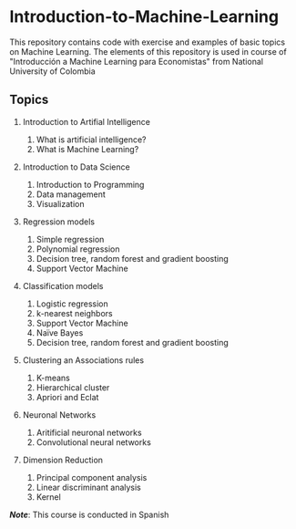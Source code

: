# Introduction-to-Machine-Learning
This repository contains code with exercise and examples of basic topics on Machine Learning. The elements of this repository is used in course of "Introducción a Machine Learning para Economistas" from National University of Colombia

## Topics
1. Introduction to Artifial Intelligence
   1. What is artificial intelligence?
   2. What is Machine Learning?
  
2. Introduction to Data Science
   1. Introduction to Programming
   2. Data management
   3. Visualization

3. Regression models
   1. Simple regression
   2. Polynomial regression
   3. Decision tree, random forest and gradient boosting
   4. Support Vector Machine

4. Classification models
   1. Logistic regression
   2. k-nearest neighbors
   3. Support Vector Machine
   4. Naïve Bayes
   5. Decision tree, random forest and gradient boosting

5. Clustering an Associations rules
   1. K-means
   2. Hierarchical cluster
   3. Apriori and Eclat

6. Neuronal Networks
   1. Aritificial neuronal networks
   2. Convolutional neural networks

7. Dimension Reduction
   1. Principal component analysis
   2. Linear discriminant analysis
   3. Kernel
   
**_Note_**: This course is conducted in Spanish

